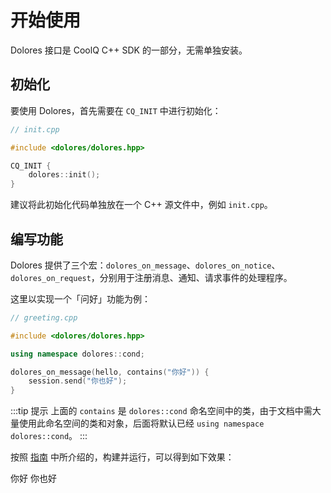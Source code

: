 # 开始使用

Dolores 接口是 CoolQ C++ SDK 的一部分，无需单独安装。

## 初始化

要使用 Dolores，首先需要在 `CQ_INIT` 中进行初始化：

```cpp
// init.cpp

#include <dolores/dolores.hpp>

CQ_INIT {
    dolores::init();
}
```

建议将此初始化代码单独放在一个 C++ 源文件中，例如 `init.cpp`。

## 编写功能

Dolores 提供了三个宏：`dolores_on_message`、`dolores_on_notice`、`dolores_on_request`，分别用于注册消息、通知、请求事件的处理程序。

这里以实现一个「问好」功能为例：

```cpp
// greeting.cpp

#include <dolores/dolores.hpp>

using namespace dolores::cond;

dolores_on_message(hello, contains("你好")) {
    session.send("你也好");
}
```

:::tip 提示
上面的 `contains` 是 `dolores::cond` 命名空间中的类，由于文档中需大量使用此命名空间的类和对象，后面将默认已经 `using namespace dolores::cond`。
:::

按照 [指南](/guide/) 中所介绍的，构建并运行，可以得到如下效果：

<panel-view title="聊天记录">
<chat-message nickname="Alice" color="#1565c0">你好</chat-message>
<chat-message nickname="Bot" avatar="/bot-avatar.png">你也好</chat-message>
</panel-view>
